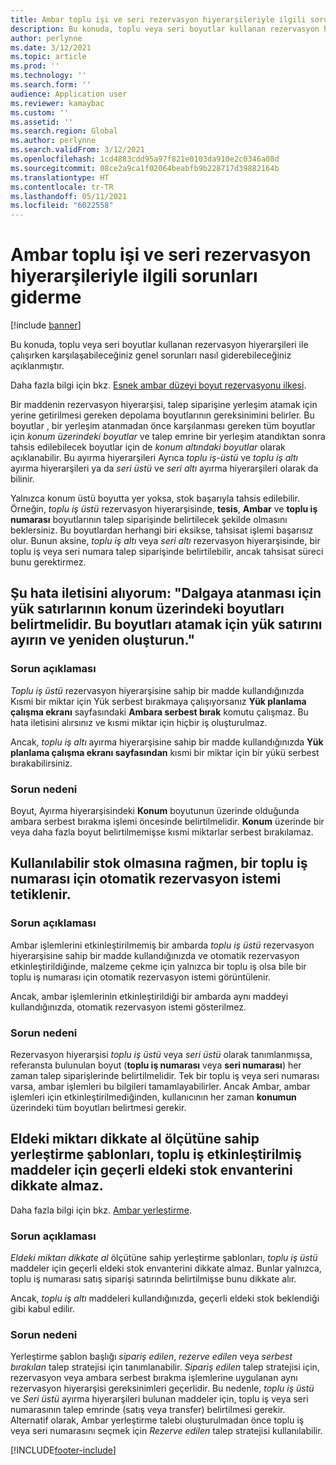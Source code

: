 ```yaml
---
title: Ambar toplu işi ve seri rezervasyon hiyerarşileriyle ilgili sorunları giderme
description: Bu konuda, toplu veya seri boyutlar kullanan rezervasyon hiyerarşileri ile çalışırken karşılaşabileceğiniz genel sorunları nasıl giderebileceğiniz açıklanmıştır.
author: perlynne
ms.date: 3/12/2021
ms.topic: article
ms.prod: ''
ms.technology: ''
ms.search.form: ''
audience: Application user
ms.reviewer: kamaybac
ms.custom: ''
ms.assetid: ''
ms.search.region: Global
ms.author: perlynne
ms.search.validFrom: 3/12/2021
ms.openlocfilehash: 1cd4883cdd95a97f821e0103da910e2c0346a08d
ms.sourcegitcommit: 08ce2a9ca1f02064beabfb9b228717d39882164b
ms.translationtype: HT
ms.contentlocale: tr-TR
ms.lasthandoff: 05/11/2021
ms.locfileid: "6022558"
---
```

# <a name="troubleshoot-warehouse-batch-and-serial-reservation-hierarchies"></a>Ambar toplu işi ve seri rezervasyon hiyerarşileriyle ilgili sorunları giderme

[!include [banner](../includes/banner.md)]

Bu konuda, toplu veya seri boyutlar kullanan rezervasyon hiyerarşileri ile çalışırken karşılaşabileceğiniz genel sorunları nasıl giderebileceğiniz açıklanmıştır.

Daha fazla bilgi için bkz. [Esnek ambar düzeyi boyut rezervasyonu ilkesi](flexible-warehouse-level-dimension-reservation.md).

Bir maddenin rezervasyon hiyerarşisi, talep siparişine yerleşim atamak için yerine getirilmesi gereken depolama boyutlarının gereksinimini belirler. Bu boyutlar , bir yerleşim atanmadan önce karşılanması gereken tüm boyutlar için *konum üzerindeki boyutlar* ve talep emrine bir yerleşim atandıktan sonra tahsis edilebilecek boyutlar için de *konum altındaki boyutlar* olarak açıklanabilir. Bu ayırma hiyerarşileri Ayrıca *toplu iş-üstü* ve *toplu iş altı* ayırma hiyerarşileri ya da *seri üstü* ve *seri altı* ayırma hiyerarşileri olarak da bilinir.

Yalnızca konum üstü boyutta yer yoksa, stok başarıyla tahsis edilebilir. Örneğin, *toplu iş üstü* rezervasyon hiyerarşisinde, **tesis**, **Ambar** ve **toplu iş numarası** boyutlarının talep siparişinde belirtilecek şekilde olmasını beklersiniz. Bu boyutlardan herhangi biri eksikse, tahsisat işlemi başarısız olur. Bunun aksine, *toplu iş altı* veya *seri altı* rezervasyon hiyerarşisinde, bir toplu iş veya seri numara talep siparişinde belirtilebilir, ancak tahsisat süreci bunu gerektirmez.

## <a name="i-receive-the-following-error-message-to-be-assigned-to-wave-load-lines-must-specify-the-dimensions-above-the-location-to-assign-these-dimensions-reserve-and-recreate-the-load-line"></a>Şu hata iletisini alıyorum: "Dalgaya atanması için yük satırlarının konum üzerindeki boyutları belirtmelidir. Bu boyutları atamak için yük satırını ayırın ve yeniden oluşturun."

### <a name="issue-description"></a>Sorun açıklaması

*Toplu iş üstü* rezervasyon hiyerarşisine sahip bir madde kullandığınızda Kısmi bir miktar için Yük serbest bırakmaya çalışıyorsanız **Yük planlama çalışma ekranı** sayfasındaki **Ambara serbest bırak** komutu çalışmaz. Bu hata iletisini alırsınız ve kısmi miktar için hiçbir iş oluşturulmaz.

Ancak, *toplu iş altı* ayırma hiyerarşisine sahip bir madde kullandığınızda **Yük planlama çalışma ekranı sayfasından** kısmi bir miktar için bir yükü serbest bırakabilirsiniz.

### <a name="issue-cause"></a>Sorun nedeni

Boyut, Ayırma hiyerarşisindeki **Konum** boyutunun üzerinde olduğunda ambara serbest bırakma işlemi öncesinde belirtilmelidir. **Konum** üzerinde bir veya daha fazla boyut belirtilmemişse kısmi miktarlar serbest bırakılamaz.

## <a name="the-auto-reservation-prompt-for-a-batch-number-is-triggered-even-though-there-is-available-inventory"></a>Kullanılabilir stok olmasına rağmen, bir toplu iş numarası için otomatik rezervasyon istemi tetiklenir.

### <a name="issue-description"></a>Sorun açıklaması

Ambar işlemlerini etkinleştirilmemiş bir ambarda *toplu iş üstü* rezervasyon hiyerarşisine sahip bir madde kullandığınızda ve otomatik rezervasyon etkinleştirildiğinde, malzeme çekme için yalnızca bir toplu iş olsa bile bir toplu iş numarası için otomatik rezervasyon istemi görüntülenir.

Ancak, ambar işlemlerinin etkinleştirildiği bir ambarda aynı maddeyi kullandığınızda, otomatik rezervasyon istemi gösterilmez.

### <a name="issue-cause"></a>Sorun nedeni

Rezervasyon hiyerarşisi *toplu iş üstü* veya *seri üstü* olarak tanımlanmışsa, referansta bulunulan boyut (**toplu iş numarası** veya **seri numarası**) her zaman talep siparişlerinde belirtilmelidir. Tek bir toplu iş veya seri numarası varsa, ambar işlemleri bu bilgileri tamamlayabilirler. Ancak Ambar, ambar işlemleri için etkinleştirilmediğinden, kullanıcının her zaman **konumun** üzerindeki tüm boyutları belirtmesi gerekir.

## <a name="slotting-templates-that-have-the-consider-on-hand-slot-criterion-dont-consider-current-on-hand-inventory-for-batch-enabled-items"></a>Eldeki miktarı dikkate al ölçütüne sahip yerleştirme şablonları, toplu iş etkinleştirilmiş maddeler için geçerli eldeki stok envanterini dikkate almaz.

Daha fazla bilgi için bkz. [Ambar yerleştirme](warehouse-slotting.md).

### <a name="issue-description"></a>Sorun açıklaması

*Eldeki miktarı dikkate al* ölçütüne sahip yerleştirme şablonları, *toplu iş üstü* maddeler için geçerli eldeki stok envanterini dikkate almaz. Bunlar yalnızca, toplu iş numarası satış siparişi satırında belirtilmişse bunu dikkate alır.

Ancak, *toplu iş altı* maddeleri kullandığınızda, geçerli eldeki stok beklendiği gibi kabul edilir.

### <a name="issue-cause"></a>Sorun nedeni

Yerleştirme şablon başlığı *sipariş edilen*, *rezerve edilen* veya *serbest bırakılan* talep stratejisi için tanımlanabilir. *Sipariş edilen* talep stratejisi için, rezervasyon veya ambara serbest bırakma işlemlerine uygulanan aynı rezervasyon hiyerarşisi gereksinimleri geçerlidir. Bu nedenle, *toplu iş üstü* ve *Seri üstü* ayırma hiyerarşileri bulunan maddeler için, toplu iş veya seri numarasının talep emrinde (satış veya transfer) belirtilmesi gerekir. Alternatif olarak, Ambar yerleştirme talebi oluşturulmadan önce toplu iş veya seri numarasını seçmek için *Rezerve edilen* talep stratejisi kullanılabilir.

[!INCLUDE[footer-include](../../includes/footer-banner.md)]
